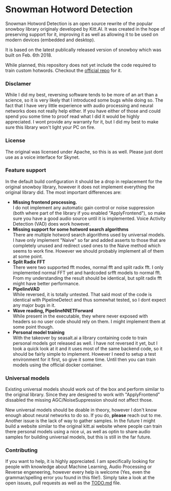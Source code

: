 # Snowman Hotword Detection
Snowman Hotword Detection is an open source rewrite of the popular snowboy library 
originaly developed by Kitt.AI. It was created in the hope of preserving support for it,
improving it as well as allowing it to be used on modern devices (embedded and desktop).

It is based on the latest publically released version of snowboy which was built on Feb. 6th 2018.

While planned, this repository does not yet include the code required to train custom hotwords. Checkout the [official repo](https://github.com/seasalt-ai/snowboy) for it.

### Disclamer
While I did my best, reversing software tends to be more of an art than a science, so it is very likely that I introduced some bugs while doing so. The fact that I have very little experience with audio processing and neural networks does not really help either. If you have either of those and could spend you some time to proof read what I did it would be highly appreciated. I wont provide any warranty for it, but I did my best to make sure this library won't light your PC on fire.

### License
The original was licensed under Apache, so this is as well.
Please just dont use as a voice interface for Skynet.

### Feature support
In the default build configuration it should be a drop in replacement for the original snowboy library, however it does not implement everything the original library did. The most important differences are:

- **Missing frontend processing.**\
  I do not implement any automatic gain control or noise suppression (both where part of the library if you enabled "ApplyFrontend"), so make sure you have a good audio source until it is implemented. Voice Activity Detection (VAD) does work however.
- **Missing support for some hotword search algorithms**\
  There are multiple hotword search algorithms used by universal models. I have only implement "Naive" so far and added asserts to those that are completely unused and redirect used ones to the Naive method which seems to work fine. However we should probably implement all of them at some point.
- **Split Radix FFT**\
  There were two supported fft modes, normal fft and split radix fft. I only implemented normal FFT yet and hardcoded srfft models to normal fft. From my understanding the result should be identical, but split radix fft might have better performance.
- **PipelineVAD**\
  While reversed, it is totally untested. That said most of the code is identical with PipelineDetect and thus somewhat tested, so I dont expect any major bugs in it.
- **Wave reading, PipelineNNETForward**\
  While present in the executable, they where never exposed with headers so no user code should rely on them. I might implement them at some point though.
- **Personal model training**\
  With the takeover by seasalt.ai a library containing code to train personal models got released as well. I have not reversed it yet, but I took a quick look at it and it uses most of the same backend code, so it should be fairly simple to implement. However I need to setup a test environment for it first, so give it some time. Until then you can train models using the official docker container.

### Universal models
Existing universal models should work out of the box and perform similar to the original library. Since they are designed to work with "ApplyFrontend" dissabled the missing AGC/NoiseSuppression should not affect those.

New universal models should be doable in theory, however I don't know enough about neural networks to do so. If you do, **please** reach out to me. Another issue is the lack of way to gather samples. In the future I might build a website similar to the original kitt.ai website where people can train there personal models using a nice ui, as well as optin to share audio samples for building universal models, but this is still in the far future.

### Contributing
If you want to help, it is highly appreciated. I am specifically looking for people with knowledge about Machine Learning, Audio Processing or Reverse engeneering, however every help is welcome (Yes, even the grammar/spelling error you found in this file!). Simply take a look at the open issues, pull requests as well as the [TODO.md](./TODO.md) file.
